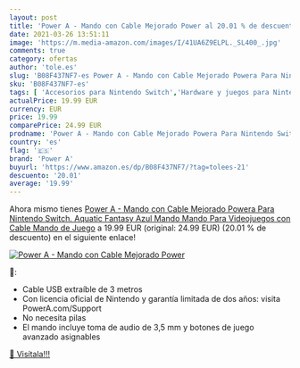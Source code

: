 ```yaml
---
layout: post
title: 'Power A - Mando con Cable Mejorado Power al 20.01 % de descuento'
date: 2021-03-26 13:51:11
image: 'https://m.media-amazon.com/images/I/41UA6Z9ELPL._SL400_.jpg'
comments: true
category: ofertas
author: 'tole.es'
slug: 'B08F437NF7-es Power A - Mando con Cable Mejorado Powera Para Nintendo...'
sku: 'B08F437NF7-es'
tags: [ 'Accesorios para Nintendo Switch','Hardware y juegos para Nintendo Switch','Mandos para Nintendo Switch','Videojuegos','nintendo','power a', ]
actualPrice: 19.99 EUR
currency: EUR
price: 19.99
comparePrice: 24.99 EUR
prodname: 'Power A - Mando con Cable Mejorado Powera Para Nintendo Switch. Aquatic Fantasy  Azul  Mando  Mando Para Videojuegos con Cable  Mando de Juego'
country: 'es'
flag: '🇪🇸'
brand: 'Power A'
buyurl: 'https://www.amazon.es/dp/B08F437NF7/?tag=tolees-21'
descuento: '20.01'
average: '19.99'
---
```


Ahora mismo tienes [Power A - Mando con Cable Mejorado Powera Para Nintendo Switch. Aquatic Fantasy  Azul  Mando  Mando Para Videojuegos con Cable  Mando de Juego](https://www.amazon.es/dp/B08F437NF7/?tag=tolees-21) a 19.99 EUR (original: 24.99 EUR) (20.01 %  de descuento) en el siguiente enlace!

[![Power A - Mando con Cable Mejorado Power](https://m.media-amazon.com/images/I/41UA6Z9ELPL._SL400_.jpg)](https://www.amazon.es/dp/B08F437NF7/?tag=tolees-21)

🔎:

- Cable USB extraíble de 3 metros
- Con licencia oficial de Nintendo y garantía limitada de dos años: visita PowerA.com/Support
- No necesita pilas
- El mando incluye toma de audio de 3,5 mm y botones de juego avanzado asignables

[🛒 Visítala!!!](https://www.amazon.es/dp/B08F437NF7/?tag=tolees-21)
